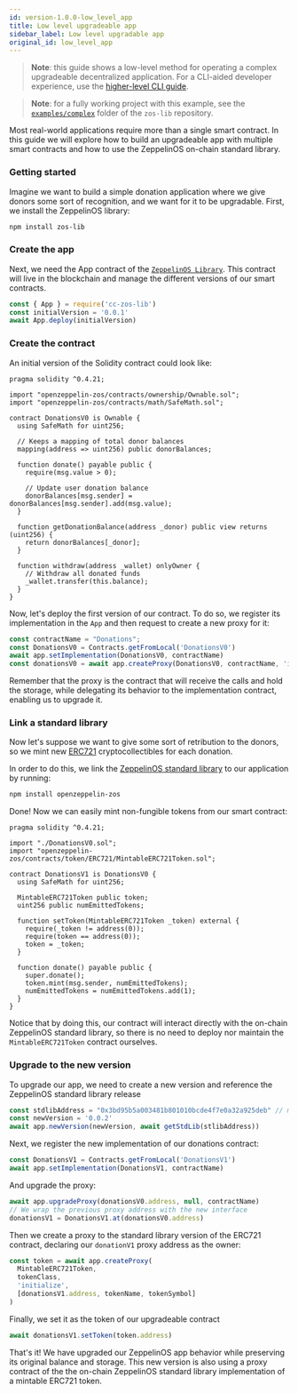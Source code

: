 ```yaml
---
id: version-1.0.0-low_level_app
title: Low level upgradeable app
sidebar_label: Low level upgradable app
original_id: low_level_app
---
```


> **Note**: this guide shows a low-level method for operating a complex upgradeable decentralized application. For a CLI-aided developer experience, use the [higher-level CLI guide](setup.md).

> **Note**: for a fully working project with this example, see the [`examples/complex`](https://github.com/zeppelinos/zos-lib/tree/master/examples/complex) folder of the `zos-lib` repository.

Most real-world applications require more than a single smart contract. In this guide we will explore how to build an upgradeable app with multiple smart contracts and how to use the ZeppelinOS on-chain standard library.

### Getting started

Imagine we want to build a simple donation application where we give donors some sort of recognition, and we want for it to be upgradable. First, we install the ZeppelinOS library:

```sh
npm install zos-lib
```

### Create the app

Next, we need the App contract of the [`ZeppelinOS Library`](https://github.com/zeppelinos/zos-lib).
This contract will live in the blockchain and manage the different versions of our smart contracts.

```js
const { App } = require('cc-zos-lib')
const initialVersion = '0.0.1'
await App.deploy(initialVersion)
```

### Create the contract

An initial version of the Solidity contract could look like:

```sol
pragma solidity ^0.4.21;

import "openzeppelin-zos/contracts/ownership/Ownable.sol";
import "openzeppelin-zos/contracts/math/SafeMath.sol";

contract DonationsV0 is Ownable {
  using SafeMath for uint256;

  // Keeps a mapping of total donor balances
  mapping(address => uint256) public donorBalances;

  function donate() payable public {
    require(msg.value > 0);

    // Update user donation balance
    donorBalances[msg.sender] = donorBalances[msg.sender].add(msg.value);
  }

  function getDonationBalance(address _donor) public view returns (uint256) {
    return donorBalances[_donor];
  }

  function withdraw(address _wallet) onlyOwner {
    // Withdraw all donated funds
    _wallet.transfer(this.balance);
  }
}
```

Now, let's deploy the first version of our contract. To do so, we register its implementation in the `App` and then request to create a new proxy for it:

```js
const contractName = "Donations";
const DonationsV0 = Contracts.getFromLocal('DonationsV0')
await app.setImplementation(DonationsV0, contractName)
const donationsV0 = await app.createProxy(DonationsV0, contractName, 'initialize', [owner])
```

Remember that the proxy is the contract that will receive the calls and hold the storage, while delegating its behavior to the implementation contract, enabling us to upgrade it.

### Link a standard library

Now let's suppose we want to give some sort of retribution to the donors, so we mint new [ERC721](http://erc721.org/) cryptocollectibles for each donation. 

In order to do this, we link the [ZeppelinOS standard library](stdlib.md) to our application by running:

```sh
npm install openzeppelin-zos
```

Done! Now we can easily mint non-fungible tokens from our smart contract:

```sol
pragma solidity ^0.4.21;

import "./DonationsV0.sol";
import "openzeppelin-zos/contracts/token/ERC721/MintableERC721Token.sol";

contract DonationsV1 is DonationsV0 {
  using SafeMath for uint256;

  MintableERC721Token public token;
  uint256 public numEmittedTokens;

  function setToken(MintableERC721Token _token) external {
    require(_token != address(0));
    require(token == address(0));
    token = _token;
  }

  function donate() payable public {
    super.donate();
    token.mint(msg.sender, numEmittedTokens);
    numEmittedTokens = numEmittedTokens.add(1);
  }
}
```

Notice that by doing this, our contract will interact directly with the on-chain ZeppelinOS standard library, so there is no need to deploy nor maintain the `MintableERC721Token` contract ourselves.

### Upgrade to the new version

To upgrade our app, we need to create a new version and reference the ZeppelinOS standard library release

```js
const stdlibAddress = "0x3bd95b5a003481b801010bcde4f7e0a32a925deb" // mainnet release
const newVersion = '0.0.2'
await app.newVersion(newVersion, await getStdLib(stlibAddress))
```

Next, we register the new implementation of our donations contract:

```js
const DonationsV1 = Contracts.getFromLocal('DonationsV1')
await app.setImplementation(DonationsV1, contractName)
```

And upgrade the proxy:

```js
await app.upgradeProxy(donationsV0.address, null, contractName)
// We wrap the previous proxy address with the new interface
donationsV1 = DonationsV1.at(donationsV0.address)
```

Then we create a proxy to the standard library version of the ERC721 contract, declaring our `donationV1` proxy address as the owner:

```js
const token = await app.createProxy(
  MintableERC721Token, 
  tokenClass,
  'initialize',
  [donationsV1.address, tokenName, tokenSymbol]
)
```

Finally, we set it as the token of our upgradeable contract

```js
await donationsV1.setToken(token.address)
```

That's it! We have upgraded our ZeppelinOS app behavior while preserving its original balance and storage. This new version is also using a proxy contract of the the on-chain ZeppelinOS standard library implementation of a mintable ERC721 token.
